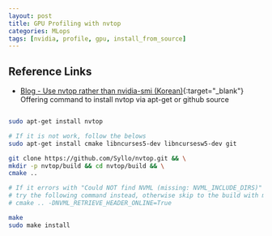 ```yaml
---
layout: post
title: GPU Profiling with nvtop
categories: MLops
tags: [nvidia, profile, gpu, install_from_source]
---
```


## Reference Links

- [Blog - Use nvtop rather than nvidia-smi (Korean)](<https://lv99.tistory.com/59>){:target="_blank"} Offering command to install nvtop via apt-get or github source

```bash

sudo apt-get install nvtop

# If it is not work, follow the belows
sudo apt-get install cmake libncurses5-dev libncursesw5-dev git

git clone https://github.com/Syllo/nvtop.git && \
mkdir -p nvtop/build && cd nvtop/build && \
cmake ..

# If it errors with "Could NOT find NVML (missing: NVML_INCLUDE_DIRS)"
# try the following command instead, otherwise skip to the build with make.
# cmake .. -DNVML_RETRIEVE_HEADER_ONLINE=True

make
sudo make install

```
